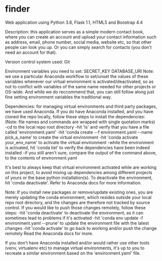 # finder

Web application using Python 3.8, Flask 1.1, HTML5 and Boostrap 4.4

Description: this application serves as a simple modern contact book, where you can create an account and upload your contact
information such as address, email, phone number, social media, website etc, so that other people can look you up.
Or you can simply search for contacts (you don't need an account for that).

Version control system used: Git

Environment variables you need to set:
SECRET_KEY
DATABASE_URI
Note: we use a particular Anaconda workflow to set/unset the values of these variables whenever our virtual environment is
activated/deactivated, so as not to conflict with variables of the same name needed for other projects or OS-wide. And while 
we do reccommend that, you can still follow along just fine setting environment variables the traditional way.

Dependencies: for managing virtual environments and third party packages, we have used Anaconda. If you do have Anaconda
installed, and you have cloned the repo locally, follow these steps to install the dependencies:
(Note: file names and commands are wrapped with single quotation marks)
-cd to the local repo root directory
-hit 'ls' and verify that you have a file called 'environment.yaml'
-hit 'conda create --f environment.yaml --name pick_a_name' to create the virtual environment
-hit 'conda activate your_env_name' to activate the virtual environment
-while the environment is activated, hit 'conda list' to verify the dependencies have been indeed installed
-if you still aren't sure, compare the output of the command above, to the contents of environment.yaml

It's best to always keep that virtual environment activated while are working on this project, to avoid mixing up
dependencies among different projects of yours or the base python installation(s). 
To deactivate the environment, hit 'conda deactivate'. Refer to Anaconda docs for more information.

Note: If you install new packages or remove/update existing ones, you are merely updating the conda environment, which resides
outside your local repo root directory, and the changes are therefore not tracked by source control.
If you would like to push those changes remotely, follow these steps:
-hit 'conda deactivate' to deactivate the environment, as it can sometimes lead to problems if it's activated
-hit 'conda env update -f environment.yaml --prune' to update the environment file with the latest changes
-hit 'conda activate' to go back to working and/or push the change remotely
Read the Anaconda docs for more.

If you don't have Anaconda installed and/or would rather use other tools (venv, virtualenv etc) to manage virtual 
environments, it's up to you to recreate a similar environment based on the 'environment.yaml' file.

